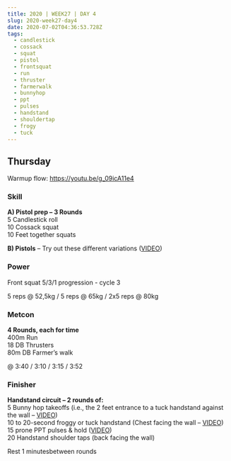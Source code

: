 ```yaml
---
title: 2020 | WEEK27 | DAY 4
slug: 2020-week27-day4
date: 2020-07-02T04:36:53.728Z
tags:
  - candlestick
  - cossack
  - squat
  - pistol
  - frontsquat
  - run
  - thruster
  - farmerwalk
  - bunnyhop
  - ppt
  - pulses
  - handstand
  - shouldertap
  - frogy
  - tuck
---
```

## Thursday

Warmup flow: <https://youtu.be/g_09icA11e4>

### Skill

**A) Pistol prep – 3 Rounds**\
5 Candlestick roll\
10 Cossack squat\
10 Feet together squats

**B) Pistols** – Try out these different variations ([VIDEO](https://vimeo.com/414503642/c1167bdae9))

### Power

Front squat 5/3/1 progression - cycle 3

5 reps @ 52,5kg / 5 reps @ 65kg / 2x5 reps @ 80kg

### Metcon

**4 Rounds, each for time**\
400m Run\
18 DB Thrusters\
80m DB Farmer’s walk

@ 3:40 / 3:10 / 3:15 / 3:52

### Finisher

**Handstand circuit – 2 rounds of:**\
5 Bunny hop takeoffs (i.e., the 2 feet entrance to a tuck handstand against the wall – [VIDEO](https://vimeo.com/415024021/07c99ba289))\
10 to 20-second froggy or tuck handstand (Chest facing the wall – [VIDEO](https://vimeo.com/418794680/1cf2867994))\
15 prone PPT pulses & hold ([VIDEO](https://vimeo.com/329045850/b2d4c13895))\
20 Handstand shoulder taps (back facing the wall)

Rest 1 minutesbetween rounds